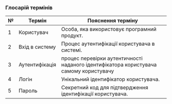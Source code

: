 ### Глосарій термінів
| № | Термін                    	 | Пояснення терміну                                                                                                          	|
|---|-------------------------------|-------------------------------------------------------------------------------------------------------------------------------|
| 1 | Користувач        	| Особа, яка використовує програмний продукт.|
| 2 | Вхід в систему 	| Процес аутентифікації користувача в системі. |
| 3 | Аутентифікація | процес перевірки аутентичності наданого ідентифікатора користувача самому користувачу |
| 4 | Логін | Унікальний ідентифікатор користувача. |
| 5 | Пароль | Секретний код для підтвердження ідентифікації користувача. |
